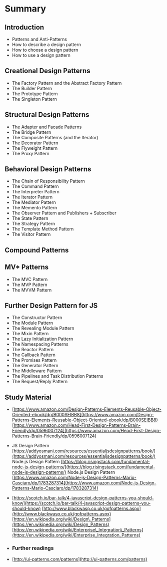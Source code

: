 # Summary

## Introduction

* Patterns and Anti-Patterns
* How to describe a design pattern
* How to choose a design pattern
* How to use a design pattern

## Creational Design Patterns

* The Factory Pattern and the Abstract Factory Pattern
* The Builder Pattern
* The Prototype Pattern
* The Singleton Pattern

## Structural Design Patterns

* The Adapter and Facade Patterns
* The Bridge Pattern
* The Composite Patterns \(and the Iterator\)
* The Decorator Pattern
* The Flyweight Pattern
* The Proxy Pattern

## Behavioral Design Patterns

* The Chain of Responsibility Pattern
* The Command Pattern
* The Interpreter Pattern
* The Iterator Pattern
* The Mediator Pattern
* The Memento Pattern
* The Observer Pattern and  Publishers + Subscriber
* The State Pattern
* The Strategy Pattern
* The Template Method Pattern
* The Visitor Pattern  

## Compound Patterns

## MV\* Patterns

* The MVC Pattern
* The MVP Pattern
* The MVVM Pattern

## Further Design Pattern for JS

* The Constructor Pattern
* The Module Pattern
* The Revealing Module Pattern
* The Mixin Pattern
* The Lazy Initialization Pattern
* The Namespacing Patterns
* The Reactor Pattern
* The Callback Pattern
* The Promises Pattern
* The Generator Pattern
* The Middleware Pattern
* The Pipelines and Task Distribution Patterns
* The Request/Reply Pattern

## Study Material

* [https://www.amazon.com/Design-Patterns-Elements-Reusable-Object-Oriented-ebook/dp/B000SEIBB8](https://www.amazon.com/Design-Patterns-Elements-Reusable-Object-Oriented-ebook/dp/B000SEIBB8) [https://www.amazon.com/Head-First-Design-Patterns-Brain-Friendly/dp/0596007124](https://www.amazon.com/Head-First-Design-Patterns-Brain-Friendly/dp/0596007124)



* JS Design Pattern [https://addyosmani.com/resources/essentialjsdesignpatterns/book/](https://addyosmani.com/resources/essentialjsdesignpatterns/book/) Node.js Design Pattern [https://blog.risingstack.com/fundamental-node-js-design-patterns/](https://blog.risingstack.com/fundamental-node-js-design-patterns/) Node.js Design Pattern [https://www.amazon.com/Node-js-Design-Patterns-Mario-Casciaro/dp/1783287314](https://www.amazon.com/Node-js-Design-Patterns-Mario-Casciaro/dp/1783287314)



* [https://scotch.io/bar-talk/4-javascript-design-patterns-you-should-know](https://scotch.io/bar-talk/4-javascript-design-patterns-you-should-know) [http://www.blackwasp.co.uk/gofpatterns.aspx](http://www.blackwasp.co.uk/gofpatterns.aspx) [https://en.wikipedia.org/wiki/Design\_Patterns](https://en.wikipedia.org/wiki/Design_Patterns) [https://en.wikipedia.org/wiki/Enterprise\_Integration\_Patterns](https://en.wikipedia.org/wiki/Enterprise_Integration_Patterns)

* ### Further readings
* [http://ui-patterns.com/patterns](http://ui-patterns.com/patterns)



